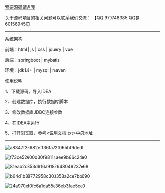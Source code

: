 

[索要源码请点我](http://mp.weixin.qq.com/mp/appmsgalbum?__biz=MzkwMDY3MTY0Nw==&action=getalbum&album_id=3423120253595582465&scene=173&subscene=&sessionid=svr_dbd799d91a1&enterid=1713666527&from_msgid=&from_itemidx=&count=3&nolastread=1#wechat_redirect)

关于源码项目的相关问题可以联系我们交流： 【QQ 979748385 QQ群 601569450】 

***************************************************************

系统架构

前端：html | js | css | jquery | vue

后端：springboot | mybatis

环境：jdk1.8+ | mysql | maven

使用说明

1、下载源码，导入IDEA

2、创建数据库，执行数据库脚本

3、修改数据库JDBC连接参数

4、在IDEA中运行

5、打开浏览器，参考<说明文档.txt>中的地址

***************************************************************

![a8347f26682eff36fa72f065bf9dedf](https://github.com/hjsdjko/springboot93c4v/assets/120558513/b050c932-b953-4a1e-9f7a-2d456d01aece)

![f73ce52600d30f98114aee9b66c24e0](https://github.com/hjsdjko/springboot93c4v/assets/120558513/b39447f7-f162-40fa-9f00-62f11d72c335)

![81eab2d353d916a9182648049237e68](https://github.com/hjsdjko/springboot93c4v/assets/120558513/7b7420a1-58aa-41d5-9c8d-0b69eca4daf7)

![b64d1b88772958c303358a2ce7bb690](https://github.com/hjsdjko/springboot93c4v/assets/120558513/5e0dd39a-da7e-428e-94dd-9218485b8d71)

![24a970ef0fc6a1da55e36eb3fae5ce0](https://github.com/hjsdjko/springboot93c4v/assets/120558513/dc1c001c-69ae-4700-9f38-3c06b8d9ce2a)

